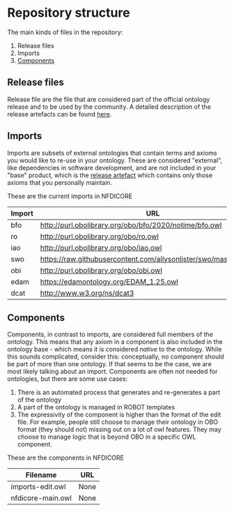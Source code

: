# Repository structure

The main kinds of files in the repository:

1. Release files
2. Imports
3. [Components](#components)

## Release files
Release file are the file that are considered part of the official ontology release and to be used by the community. A detailed description of the release artefacts can be found [here](https://github.com/INCATools/ontology-development-kit/blob/master/docs/ReleaseArtefacts.md).

## Imports
Imports are subsets of external ontologies that contain terms and axioms you would like to re-use in your ontology. These are considered "external", like dependencies in software development, and are not included in your "base" product, which is the [release artefact](https://github.com/INCATools/ontology-development-kit/blob/master/docs/ReleaseArtefacts.md) which contains only those axioms that you personally maintain.

These are the current imports in NFDICORE

| Import | URL | Type |
| ------ | --- | ---- |
| bfo | http://purl.obolibrary.org/obo/bfo/2020/notime/bfo.owl | mirror |
| ro | http://purl.obolibrary.org/obo/ro.owl | custom |
| iao | http://purl.obolibrary.org/obo/iao.owl | custom |
| swo | https://raw.githubusercontent.com/allysonlister/swo/master/swo.owl | custom |
| obi | http://purl.obolibrary.org/obo/obi.owl | slme |
| edam | https://edamontology.org/EDAM_1.25.owl | custom |
| dcat | http://www.w3.org/ns/dcat3 | custom |
## Components
Components, in contrast to imports, are considered full members of the ontology. This means that any axiom in a component is also included in the ontology base - which means it is considered _native_ to the ontology. While this sounds complicated, consider this: conceptually, no component should be part of more than one ontology. If that seems to be the case, we are most likely talking about an import. Components are often not needed for ontologies, but there are some use cases:

1. There is an automated process that generates and re-generates a part of the ontology
2. A part of the ontology is managed in ROBOT templates
3. The expressivity of the component is higher than the format of the edit file. For example, people still choose to manage their ontology in OBO format (they should not) missing out on a lot of owl features. They may choose to manage logic that is beyond OBO in a specific OWL component.

These are the components in NFDICORE

| Filename | URL |
| -------- | --- |
| imports-edit.owl | None |
| nfdicore-main.owl | None |
